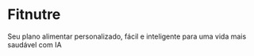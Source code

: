 # Fitnutre
Seu plano alimentar personalizado, fácil e inteligente para uma vida mais saudável com IA
